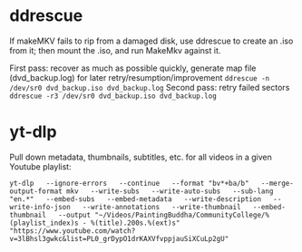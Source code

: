 # ddrescue

If makeMKV fails to rip from a damaged disk, use ddrescue to create an .iso from it; then mount the .iso, and run MakeMkv against it.

First pass: recover as much as possible quickly, generate map file (dvd_backup.log) for later retry/resumption/improvement
`ddrescue -n /dev/sr0 dvd_backup.iso dvd_backup.log`
Second pass: retry failed sectors
`ddrescue -r3 /dev/sr0 dvd_backup.iso dvd_backup.log`

# yt-dlp

Pull down metadata, thumbnails, subtitles, etc. for all videos in a given Youtube playlist:

`yt-dlp   --ignore-errors   --continue   --format "bv*+ba/b"   --merge-output-format mkv   --write-subs   --write-auto-subs   --sub-lang "en.*"   --embed-subs   --embed-metadata   --write-description   --write-info-json   --write-annotations   --write-thumbnail   --embed-thumbnail   --output "~/Videos/PaintingBuddha/CommunityCollege/%(playlist_index)s - %(title).200s.%(ext)s"   "https://www.youtube.com/watch?v=3lBhsl3gwkc&list=PL0_grDypO1drKAXVfvppjauSiXCuLp2gU"
`
